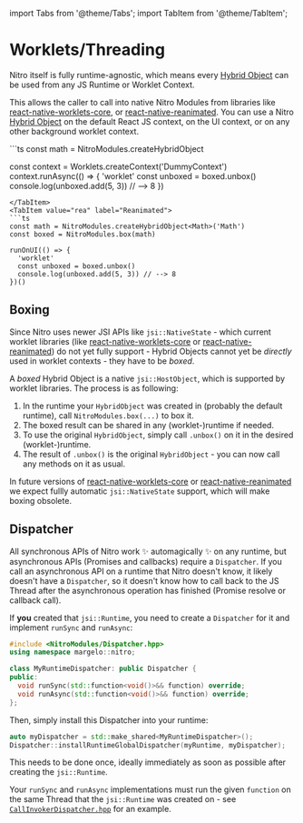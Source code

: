 ---
---

import Tabs from '@theme/Tabs';
import TabItem from '@theme/TabItem';

# Worklets/Threading

Nitro itself is fully runtime-agnostic, which means every [Hybrid Object](hybrid-objects) can be used from any JS Runtime or Worklet Context.

This allows the caller to call into native Nitro Modules from libraries like [react-native-worklets-core](https://github.com/margelo/react-native-worklets-core), or [react-native-reanimated](https://github.com/software-mansion/react-native-reanimated).
You can use a Nitro [Hybrid Object](hybrid-objects) on the default React JS context, on the UI context, or on any other background worklet context.

<Tabs groupId="worklet-library">
  <TabItem value="rnwc" label="Worklets Core" default>
  ```ts
  const math = NitroModules.createHybridObject<Math>('Math')
  const boxed = NitroModules.box(math)

  const context = Worklets.createContext('DummyContext')
  context.runAsync(() => {
    'worklet'
    const unboxed = boxed.unbox()
    console.log(unboxed.add(5, 3)) // --> 8
  })
  ```
  </TabItem>
  <TabItem value="rea" label="Reanimated">
  ```ts
  const math = NitroModules.createHybridObject<Math>('Math')
  const boxed = NitroModules.box(math)

  runOnUI(() => {
    'worklet'
    const unboxed = boxed.unbox()
    console.log(unboxed.add(5, 3)) // --> 8
  })()
  ```
  </TabItem>
</Tabs>

## Boxing

Since Nitro uses newer JSI APIs like `jsi::NativeState` - which current worklet libraries (like [react-native-worklets-core](https://github.com/margelo/react-native-worklets-core) or [react-native-reanimated](https://github.com/software-mansion/react-native-reanimated)) do not yet fully support - Hybrid Objects cannot yet be _directly_ used in worklet contexts - they have to be _boxed_.

A _boxed_ Hybrid Object is a native `jsi::HostObject`, which is supported by worklet libraries. The process is as following:

1. In the runtime your `HybridObject` was created in (probably the default runtime), call `NitroModules.box(...)` to box it.
2. The boxed result can be shared in any (worklet-)runtime if needed.
3. To use the original `HybridObject`, simply call `.unbox()` on it in the desired (worklet-)runtime.
4. The result of `.unbox()` is the original `HybridObject` - you can now call any methods on it as usual.

In future versions of [react-native-worklets-core](https://github.com/margelo/react-native-worklets-core) or [react-native-reanimated](https://github.com/software-mansion/react-native-reanimated) we expect fullly automatic `jsi::NativeState` support, which will make boxing obsolete.

## Dispatcher

All synchronous APIs of Nitro work ✨ automagically ✨ on any runtime, but asynchronous APIs (Promises and callbacks) require a `Dispatcher`.
If you call an asynchronous API on a runtime that Nitro doesn't know, it likely doesn't have a `Dispatcher`, so it doesn't know how to call back to the JS Thread after the asynchronous operation has finished (Promise resolve or callback call).

If **you** created that `jsi::Runtime`, you need to create a `Dispatcher` for it and implement `runSync` and `runAsync`:

```cpp
#include <NitroModules/Dispatcher.hpp>
using namespace margelo::nitro;

class MyRuntimeDispatcher: public Dispatcher {
public:
  void runSync(std::function<void()>&& function) override;
  void runAsync(std::function<void()>&& function) override;
};
```

Then, simply install this Dispatcher into your runtime:

```cpp
auto myDispatcher = std::make_shared<MyRuntimeDispatcher>();
Dispatcher::installRuntimeGlobalDispatcher(myRuntime, myDispatcher);
```

This needs to be done once, ideally immediately as soon as possible after creating the `jsi::Runtime`.

Your `runSync` and `runAsync` implementations must run the given `function` on the same Thread that the `jsi::Runtime` was created on - see [`CallInvokerDispatcher.hpp`](https://github.com/mrousavy/nitro/blob/main/packages/react-native-nitro-modules/cpp/threading/CallInvokerDispatcher.hpp) for an example.
